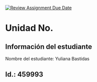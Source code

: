 [![Review Assignment Due Date](https://classroom.github.com/assets/deadline-readme-button-22041afd0340ce965d47ae6ef1cefeee28c7c493a6346c4f15d667ab976d596c.svg)](https://classroom.github.com/a/keXHnCl3)
# Unidad No. 
## Información del estudiante  
Nombre del estudiante:  Yuliana Bastidas

Id.: 459993
---

